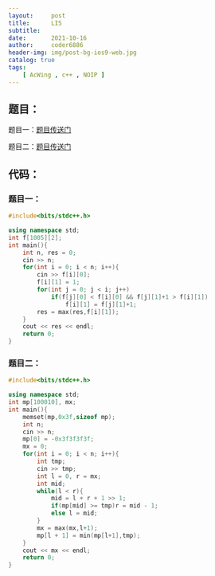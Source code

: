 ```yaml
---
layout:     post
title:      LIS
subtitle:   
date:       2021-10-16
author:     coder6886
header-img: img/post-bg-ios9-web.jpg
catalog: true
tags:
    [ AcWing , c++ , NOIP ]
---
```


## 题目：

题目一：[题目传送门](https://www.acwing.com/problem/content/897/)

题目二：[题目传送门](https://www.acwing.com/problem/content/898/)

## 代码：

### 题目一：

```c++
#include<bits/stdc++.h>

using namespace std;
int f[1005][2];
int main(){
    int n, res = 0;
    cin >> n;
    for(int i = 0; i < n; i++){
        cin >> f[i][0];
        f[i][1] = 1;
        for(int j = 0; j < i; j++)
            if(f[j][0] < f[i][0] && f[j][1]+1 > f[i][1])
                f[i][1] = f[j][1]+1;
        res = max(res,f[i][1]);
    }
    cout << res << endl;
    return 0;
}
```

### 题目二：

```c++
#include<bits/stdc++.h>

using namespace std;
int mp[100010], mx;
int main(){
    memset(mp,0x3f,sizeof mp);
    int n;
    cin >> n;
    mp[0] = -0x3f3f3f3f;
    mx = 0;
    for(int i = 0; i < n; i++){
        int tmp;
        cin >> tmp;
        int l = 0, r = mx;
        int mid;
        while(l < r){
            mid = l + r + 1 >> 1;
            if(mp[mid] >= tmp)r = mid - 1;
            else l = mid;
        }
        mx = max(mx,l+1);
        mp[l + 1] = min(mp[l+1],tmp);
    }
    cout << mx << endl;
    return 0;
}
```

